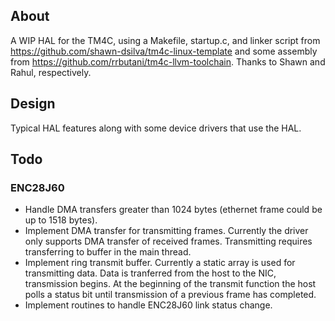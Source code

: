 ﻿## About 
A WIP HAL for the TM4C, using a Makefile, startup.c, and linker script from https://github.com/shawn-dsilva/tm4c-linux-template and some assembly from https://github.com/rrbutani/tm4c-llvm-toolchain.
Thanks to Shawn and Rahul, respectively.

## Design
Typical HAL features along with some device drivers that use the HAL.

## Todo
### ENC28J60
- Handle DMA transfers greater than 1024 bytes (ethernet frame could be up to 1518 bytes).
- Implement DMA transfer for transmitting frames. Currently the driver only supports DMA transfer of received frames. Transmitting requires transferring to buffer in the main thread.
- Implement ring transmit buffer. Currently a static array is used for transmitting data. Data is tranferred from the host to the NIC, transmission begins. At the beginning of the transmit function the host polls a status bit until transmission of a previous frame has completed. 
- Implement routines to handle ENC28J60 link status change.